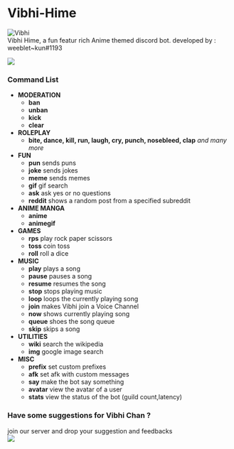 # Vibhi-Hime
![Vibhi](/files/Vibhi.png)\
Vibhi Hime, a fun featur rich Anime themed discord bot.
developed by : weeblet~kun#1193

[![](https://img.shields.io/badge/INVITE-VIBHI-ff69b4)](https://discord.com/api/oauth2/authorize?client_id=746984468199374908&permissions=8&scope=bot)

### Command List
- **MODERATION**
    - **ban**
    - **unban**
    - **kick**
    - **clear**
- **ROLEPLAY**
    - **bite, dance, kill, run, laugh, cry, punch, nosebleed, clap** *and many more*
- **FUN**
    - **pun**    sends puns
    - **joke**   sends jokes
    - **meme**   sends memes
    - **gif**    gif search
    - **ask**    ask yes or no questions
    - **reddit** shows a random post from  a specified subreddit
- **ANIME MANGA**
    - **anime**
    - **animegif**
- **GAMES**
    - **rps**   play rock paper scissors
    - **toss**  coin toss
    - **roll**  roll a dice
- **MUSIC**
    - **play**    plays a song
    - **pause**   pauses a song
    - **resume**  resumes the song
    - **stop**    stops playing music
    - **loop**    loops the currently playing song
    - **join**    makes Vibhi join a Voice Channel
    - **now**     shows currently playing song
    - **queue**   shoes the song queue
    - **skip**    skips a song
- **UTILITIES**
    - **wiki**  search the wikipedia
    - **img**   google image search
- **MISC**
    - **prefix**   set custom prefixes
    - **afk**      set afk with custom messages
    - **say**      make the bot say something
    - **avatar**   view the avatar of a user
    - **stats**    view the status of the bot (guild count,latency)

### Have some suggestions for **Vibhi Chan** ?
join our server and drop your suggestion and feedbacks\
[![](https://img.shields.io/discord/695652747487477770?label=DISCORD&logo=discord&logoColor=white)](https://discord.gg/7cnnXB)

